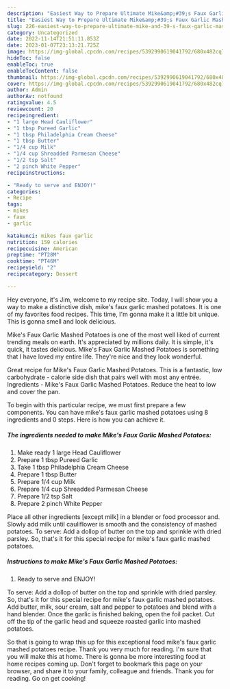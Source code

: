 ```yaml
---
description: "Easiest Way to Prepare Ultimate Mike&amp;#39;s Faux Garlic Mashed Potatoes"
title: "Easiest Way to Prepare Ultimate Mike&amp;#39;s Faux Garlic Mashed Potatoes"
slug: 226-easiest-way-to-prepare-ultimate-mike-and-39-s-faux-garlic-mashed-potatoes
category: Uncategorized
date: 2022-11-14T21:51:11.853Z
date: 2023-01-07T23:13:21.725Z
image: https://img-global.cpcdn.com/recipes/5392990619041792/680x482cq70/mikes-faux-garlic-mashed-potatoes-recipe-main-photo.jpg
hideToc: false
enableToc: true
enableTocContent: false
thumbnail: https://img-global.cpcdn.com/recipes/5392990619041792/680x482cq70/mikes-faux-garlic-mashed-potatoes-recipe-main-photo.jpg
cover: https://img-global.cpcdn.com/recipes/5392990619041792/680x482cq70/mikes-faux-garlic-mashed-potatoes-recipe-main-photo.jpg
author: Admin
authorAv: notfound
ratingvalue: 4.5
reviewcount: 20
recipeingredient:
- "1 large Head Cauliflower"
- "1 tbsp Pureed Garlic"
- "1 tbsp Philadelphia Cream Cheese"
- "1 tbsp Butter"
- "1/4 cup Milk"
- "1/4 cup Shreadded Parmesan Cheese"
- "1/2 tsp Salt"
- "2 pinch White Pepper"
recipeinstructions:

- "Ready to serve and ENJOY!"
categories:
- Recipe
tags:
- mikes
- faux
- garlic

katakunci: mikes faux garlic 
nutrition: 159 calories
recipecuisine: American
preptime: "PT28M"
cooktime: "PT46M"
recipeyield: "2"
recipecategory: Dessert

---
```



Hey everyone, it's Jim, welcome to my recipe site. Today, I will show you a way to make a distinctive dish, mike&#39;s faux garlic mashed potatoes. It is one of my favorites food recipes. This time, I'm gonna make it a little bit unique. This is gonna smell and look delicious.

Mike&#39;s Faux Garlic Mashed Potatoes is one of the most well liked of current trending meals on earth. It's appreciated by millions daily. It is simple, it's quick, it tastes delicious. Mike&#39;s Faux Garlic Mashed Potatoes is something that I have loved my entire life. They're nice and they look wonderful.

Great recipe for Mike&#39;s Faux Garlic Mashed Potatoes. This is a fantastic, low carbohydrate - calorie side dish that pairs well with most any entrée. Ingredients - Mike&#39;s Faux Garlic Mashed Potatoes. Reduce the heat to low and cover the pan.


To begin with this particular recipe, we must first prepare a few components. You can have mike&#39;s faux garlic mashed potatoes using 8 ingredients and 0 steps. Here is how you can achieve it.

<!--inarticleads1-->

##### The ingredients needed to make Mike&#39;s Faux Garlic Mashed Potatoes:

1. Make ready 1 large Head Cauliflower
1. Prepare 1 tbsp Pureed Garlic
1. Take 1 tbsp Philadelphia Cream Cheese
1. Prepare 1 tbsp Butter
1. Prepare 1/4 cup Milk
1. Prepare 1/4 cup Shreadded Parmesan Cheese
1. Prepare 1/2 tsp Salt
1. Prepare 2 pinch White Pepper


Place all other ingredients [except milk] in a blender or food processor and. Slowly add milk until cauliflower is smooth and the consistency of mashed potatoes. To serve: Add a dollop of butter on the top and sprinkle with dried parsley. So, that&#39;s it for this special recipe for mike&#39;s faux garlic mashed potatoes. 

<!--inarticleads2-->

##### Instructions to make Mike&#39;s Faux Garlic Mashed Potatoes:


1. Ready to serve and ENJOY!

To serve: Add a dollop of butter on the top and sprinkle with dried parsley. So, that&#39;s it for this special recipe for mike&#39;s faux garlic mashed potatoes. Add butter, milk, sour cream, salt and pepper to potatoes and blend with a hand blender. Once the garlic is finished baking, open the foil packet. Cut off the tip of the garlic head and squeeze roasted garlic into mashed potatoes. 

So that is going to wrap this up for this exceptional food mike&#39;s faux garlic mashed potatoes recipe. Thank you very much for reading. I'm sure that you will make this at home. There is gonna be more interesting food at home recipes coming up. Don't forget to bookmark this page on your browser, and share it to your family, colleague and friends. Thank you for reading. Go on get cooking!
